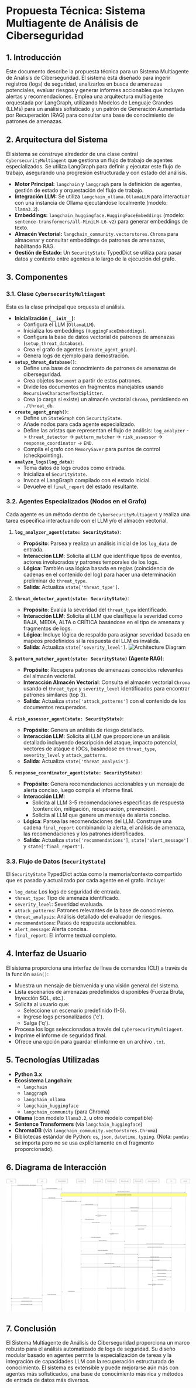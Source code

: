 # Propuesta Técnica: Sistema Multiagente de Análisis de Ciberseguridad

## 1. Introducción

Este documento describe la propuesta técnica para un Sistema Multiagente de Análisis de Ciberseguridad. El sistema está diseñado para ingerir registros (logs) de seguridad, analizarlos en busca de amenazas potenciales, evaluar riesgos y generar informes accionables que incluyen alertas y recomendaciones. Emplea una arquitectura multiagente orquestada por LangGraph, utilizando Modelos de Lenguaje Grandes (LLMs) para un análisis sofisticado y un patrón de Generación Aumentada por Recuperación (RAG) para consultar una base de conocimiento de patrones de amenazas.

## 2. Arquitectura del Sistema

El sistema se construye alrededor de una clase central `CybersecurityMultiagent` que gestiona un flujo de trabajo de agentes especializados. Se utiliza LangGraph para definir y ejecutar este flujo de trabajo, asegurando una progresión estructurada y con estado del análisis.

*   **Motor Principal:** `langchain` y `langgraph` para la definición de agentes, gestión de estado y orquestación del flujo de trabajo.
*   **Integración LLM:** Se utiliza `langchain_ollama.OllamaLLM` para interactuar con una instancia de Ollama ejecutándose localmente (modelo: `llama3.2`).
*   **Embeddings:** `langchain_huggingface.HuggingFaceEmbeddings` (modelo: `sentence-transformers/all-MiniLM-L6-v2`) para generar embeddings de texto.
*   **Almacén Vectorial:** `langchain_community.vectorstores.Chroma` para almacenar y consultar embeddings de patrones de amenazas, habilitando RAG.
*   **Gestión de Estado:** Un `SecurityState` TypedDict se utiliza para pasar datos y contexto entre agentes a lo largo de la ejecución del grafo.

## 3. Componentes

### 3.1. Clase `CybersecurityMultiagent`

Esta es la clase principal que orquesta el análisis.
*   **Inicialización (`__init__`)**:
    *   Configura el LLM (`OllamaLLM`).
    *   Inicializa los embeddings (`HuggingFaceEmbeddings`).
    *   Configura la base de datos vectorial de patrones de amenazas (`setup_threat_database`).
    *   Crea el grafo de agentes (`create_agent_graph`).
    *   Genera logs de ejemplo para demostración.
*   **`setup_threat_database()`**:
    *   Define una base de conocimiento de patrones de amenazas de ciberseguridad.
    *   Crea objetos `Document` a partir de estos patrones.
    *   Divide los documentos en fragmentos manejables usando `RecursiveCharacterTextSplitter`.
    *   Crea (o carga si existe) un almacén vectorial `Chroma`, persistiendo en `./threat_db`.
*   **`create_agent_graph()`**:
    *   Define un `StateGraph` con `SecurityState`.
    *   Añade nodos para cada agente especializado.
    *   Define las aristas que representan el flujo de análisis:
        `log_analyzer` -> `threat_detector` -> `pattern_matcher` -> `risk_assessor` -> `response_coordinator` -> `END`.
    *   Compila el grafo con `MemorySaver` para puntos de control (checkpointing).
*   **`analyze_logs(log_data)`**:
    *   Toma datos de logs crudos como entrada.
    *   Inicializa el `SecurityState`.
    *   Invoca el LangGraph compilado con el estado inicial.
    *   Devuelve el `final_report` del estado resultante.

### 3.2. Agentes Especializados (Nodos en el Grafo)

Cada agente es un método dentro de `CybersecurityMultiagent` y realiza una tarea específica interactuando con el LLM y/o el almacén vectorial.

1.  **`log_analyzer_agent(state: SecurityState)`**:
    *   **Propósito**: Parsea y realiza un análisis inicial de los `log_data` de entrada.
    *   **Interacción LLM**: Solicita al LLM que identifique tipos de eventos, actores involucrados y patrones temporales de los logs.
    *   **Lógica**: También usa lógica basada en reglas (coincidencia de cadenas en el contenido del log) para hacer una determinación preliminar de `threat_type`.
    *   **Salida**: Actualiza `state['threat_type']`.

2.  **`threat_detector_agent(state: SecurityState)`**:
    *   **Propósito**: Evalúa la severidad del `threat_type` identificado.
    *   **Interacción LLM**: Solicita al LLM que clasifique la severidad como BAJA, MEDIA, ALTA o CRÍTICA basándose en el tipo de amenaza y fragmentos de logs.
    *   **Lógica**: Incluye lógica de respaldo para asignar severidad basada en mapeos predefinidos si la respuesta del LLM es inválida.
    *   **Salida**: Actualiza `state['severity_level']`.
    ![Architecture Diagram](./assets/architecture.png)


3.  **`pattern_matcher_agent(state: SecurityState)` (Agente RAG)**:
    *   **Propósito**: Recupera patrones de amenazas conocidos relevantes del almacén vectorial.
    *   **Interacción Almacén Vectorial**: Consulta el almacén vectorial `Chroma` usando el `threat_type` y `severity_level` identificados para encontrar patrones similares (top 3).
    *   **Salida**: Actualiza `state['attack_patterns']` con el contenido de los documentos recuperados.

4.  **`risk_assessor_agent(state: SecurityState)`**:
    *   **Propósito**: Genera un análisis de riesgo detallado.
    *   **Interacción LLM**: Solicita al LLM que proporcione un análisis detallado incluyendo descripción del ataque, impacto potencial, vectores de ataque e IOCs, basándose en `threat_type`, `severity_level` y `attack_patterns`.
    *   **Salida**: Actualiza `state['threat_analysis']`.

5.  **`response_coordinator_agent(state: SecurityState)`**:
    *   **Propósito**: Genera recomendaciones accionables y un mensaje de alerta conciso, luego compila el informe final.
    *   **Interacción LLM**:
        *   Solicita al LLM 3-5 recomendaciones específicas de respuesta (contención, mitigación, recuperación, prevención).
        *   Solicita al LLM que genere un mensaje de alerta conciso.
    *   **Lógica**: Parsea las recomendaciones del LLM. Construye una cadena `final_report` combinando la alerta, el análisis de amenaza, las recomendaciones y los patrones identificados.
    *   **Salida**: Actualiza `state['recommendations']`, `state['alert_message']` y `state['final_report']`.

### 3.3. Flujo de Datos (`SecurityState`)

El `SecurityState` TypedDict actúa como la memoria/contexto compartido que es pasado y actualizado por cada agente en el grafo. Incluye:
*   `log_data`: Los logs de seguridad de entrada.
*   `threat_type`: Tipo de amenaza identificado.
*   `severity_level`: Severidad evaluada.
*   `attack_patterns`: Patrones relevantes de la base de conocimiento.
*   `threat_analysis`: Análisis detallado del evaluador de riesgos.
*   `recommendations`: Pasos de respuesta accionables.
*   `alert_message`: Alerta concisa.
*   `final_report`: El informe textual completo.

## 4. Interfaz de Usuario

El sistema proporciona una interfaz de línea de comandos (CLI) a través de la función `main()`:
*   Muestra un mensaje de bienvenida y una visión general del sistema.
*   Lista escenarios de amenazas predefinidos disponibles (Fuerza Bruta, Inyección SQL, etc.).
*   Solicita al usuario que:
    *   Seleccione un escenario predefinido (1-5).
    *   Ingrese logs personalizados ('c').
    *   Salga ('q').
*   Procesa los logs seleccionados a través del `CybersecurityMultiagent`.
*   Imprime el informe de seguridad final.
*   Ofrece una opción para guardar el informe en un archivo `.txt`.

## 5. Tecnologías Utilizadas

*   **Python 3.x**
*   **Ecosistema Langchain**:
    *   `langchain`
    *   `langgraph`
    *   `langchain_ollama`
    *   `langchain_huggingface`
    *   `langchain_community` (para Chroma)
*   **Ollama** (con modelo `llama3.2`, u otro modelo compatible)
*   **Sentence Transformers** (vía `langchain_huggingface`)
*   **ChromaDB** (vía `langchain_community.vectorstores.Chroma`)
*   Bibliotecas estándar de Python: `os`, `json`, `datetime`, `typing`. (Nota: `pandas` se importa pero no se usa explícitamente en el fragmento proporcionado).


## 6. Diagrama de Interacción
![diagrama interacción](./Assets/interaccion.png)

## 7. Conclusión

El Sistema Multiagente de Análisis de Ciberseguridad proporciona un marco robusto para el análisis automatizado de logs de seguridad. Su diseño modular basado en agentes permite la especialización de tareas y la integración de capacidades LLM con la recuperación estructurada de conocimiento. El sistema es extensible y puede mejorarse aún más con agentes más sofisticados, una base de conocimiento más rica y métodos de entrada de datos más diversos.
